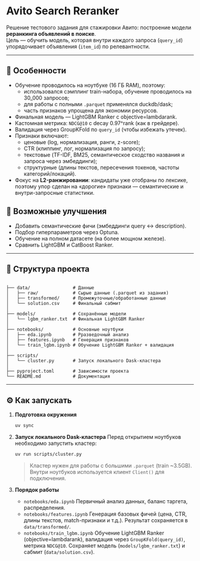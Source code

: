 # Avito Search Reranker

Решение тестового задания для стажировки Авито: построение модели **реранкинга объявлений в поиске**.  
Цель — обучить модель, которая внутри каждого запроса (`query_id`) упорядочивает объявления (`item_id`) по релевантности.

--- 

## 📌 Особенности

-   Обучение проводилось на ноутбуке (16 ГБ RAM), поэтому:
    -   использовался сэмплинг train-набора, обучение проводилось на 30_000 запросов;
    -   для работы с полными `.parquet` применялся duckdb/dask;
    -   часть признаков упрощена для экономии ресурсов.
-   Финальная модель — LightGBM Ranker с objective=lambdarank.
-   Кастомная метрика: `NDCG@10` с decay 0.97^rank (как в грейдере).
-   Валидация через GroupKFold по `query_id` (чтобы избежать утечек).
-   Признаки включают:
    -   ценовые (log, нормализация, ранги, z-score);
    -   CTR (клиппинг, лог, нормализация по запросу);
    -   текстовые (TF-IDF, BM25, семантическое сходство названия и запроса через эмбеддинги);
    -   структурные (длины текстов, пересечения токенов, частоты категорий/локаций).
-   Фокус на **L2-ранжировании**: кандидаты уже отобраны по лексике, поэтому упор сделан на «дорогие» признаки — семантические и внутри-запросные статистики.

## 🚀 Возможные улучшения

-   Добавить семантические фичи (эмбеддинги query ↔ description).
-   Подбор гиперпараметров через Optuna.
-   Обучение на полном датасете (на более мощном железе).
-   Сравнить LightGBM и CatBoost Ranker.

---

## 📂 Структура проекта

```

├── data/                # Данные
│   ├── raw/             # Сырые данные (.parquet из задания)
│   ├── transformed/     # Промежуточные/обработанные данные
│   └── solution.csv     # Финальный сабмит
│
├── models/              # Сохранённые модели
│   └── lgbm_ranker.txt  # Финальная LightGBM Ranker
│
├── notebooks/           # Основные ноутбуки
│   ├── eda.ipynb        # Рразведочный анализ
│   ├── features.ipynb   # Генерация признаков
│   └── train_lgbm.ipynb # Обучение LightGBM Ranker + валидация
│
├── scripts/
│   └── cluster.py       # Запуск локального Dask-кластера
│
├── pyproject.toml       # Зависимости проекта
└── README.md            # Документация

```

---

## ⚙️ Как запускать

1. **Подготовка окружения**

    ```bash
    uv sync
    ```

2. **Запуск локального Dask-кластера**
   Перед открытием ноутбуков необходимо запустить кластер:

    ```bash
    uv run scripts/cluster.py
    ```

    > Кластер нужен для работы с большими `.parquet` (train \~3.5GB).
    > Внутри ноутбуков используется клиент `Client()` для подключения.

3. **Порядок работы**

    - `notebooks/eda.ipynb`
      Первичный анализ данных, баланс таргета, распределения.
    - `notebooks/features.ipynb`
      Генерация базовых фичей (цена, CTR, длины текстов, match-признаки и т.д.).
      Результат сохраняется в `data/transformed/`.
    - `notebooks/train_lgbm.ipynb`
      Обучение LightGBM Ranker (objective=lambdarank),
      валидация через `GroupKFold(query_id)`, метрика `NDCG@10`.
      Сохраняет модель (`models/lgbm_ranker.txt`) и сабмит (`data/solution.csv`).
